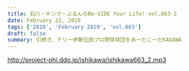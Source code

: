 ```yaml
---
title: 石川・ホンマ・ぶるんのBe-SIDE Your Life! vol.663-2
date: February 22, 2019
tags: ['2019', 'February 2019', 'vol.663']
draft: false
summary: 引続き、テリー伊藤伝説プロ野球球団をあーだこーだKAGAWA
---
```


http://project-phi.ddo.jp/ishikawa/ishikawa663_2.mp3